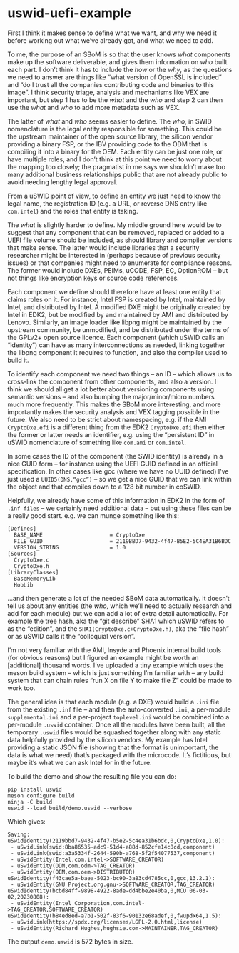 # uswid-uefi-example

First I think it makes sense to define what we want, and why we need it before working out what
we’ve already got, and what we need to add.

To me, the purpose of an SBoM is so that the user knows *what* components make up the software
deliverable, and gives them information on *who* built each part.
I don’t think it has to include the *how* or the *why*, as the questions we need to answer are
things like “what version of OpenSSL is included” and “do I trust all the companies contributing
code and binaries to this image”.
I think security triage, analysis and mechanisms like VEX are important, but step 1 has to be the
*what* and the *who* and step 2 can then use the *what* and *who* to add more metadata such as VEX.

The latter of *what* and *who* seems easier to define.
The *who*, in SWID nomenclature is the legal entity responsible for something.
This could be the upstream maintainer of the open source library, the silicon vendor providing a
binary FSP, or the IBV providing code to the ODM that is compiling it into a binary for the OEM.
Each entity can be just one role, or have multiple roles, and I don’t think at this point we need
to worry about the mapping too closely; the pragmatist in me says we shouldn’t make too many
additional business relationships public that are not already public to avoid needing lengthy
legal approval.

From a uSWID point of view, to define an entity we just need to know the legal name, the
registration ID (e.g. a URL, or reverse DNS entry like `com.intel`) and the roles that entity is taking.

The *what* is slightly harder to define. My middle ground here would be to suggest that any
component that can be removed, replaced or added to a UEFI file volume should be included, as should
library and compiler versions that make sense.
The latter would include libraries that a security researcher might be interested in (perhaps
because of previous security issues) or that companies might need to enumerate for compliance reasons.
The former would include DXEs, PEIMs, uCODE, FSP, EC, OptionROM – but not things like encryption keys
or source code references.

Each component we define should therefore have at least one entity that claims roles on it.
For instance, Intel FSP is created by Intel, maintained by Intel, and distributed by Intel.
A modified DXE might be originally created by Intel in EDK2, but be modified by and maintained by
AMI and distributed by Lenovo. Similarly, an image loader like libpng might be maintained by the
upstream community, be unmodified, and be distributed under the terms of the GPLv2+ open source
licence. Each component (which uSWID calls an “identity”) can have as many interconnections as
needed, linking together the libpng component it requires to function, and also the compiler used
to build it.

To identify each component we need two things – an ID – which allows us to cross-link the component
from other components, and also a version.
I think we should all get a lot better about versioning components using semantic versions – and
also bumping the major/minor/micro numbers much more frequently.
This makes the SBoM more interesting, and more importantly makes the security analysis and VEX
tagging possible in the future. We also need to be strict about namespacing, e.g. if the AMI
`CryptoDxe.efi` is a different thing from the EDK2 `CryptoDxe.efi` then either the former or latter
needs an identifier, e.g. using the “persistent ID” in uSWID nomenclature of something like
`com.ami` or `com.intel`.

In some cases the ID of the component (the SWID identity) is already in a nice GUID form – for
instance using the UEFI GUID defined in an official specification.
In other cases like gcc (where we have no UUID defined) I’ve just used a `UUID5(DNS,“gcc”)` – so we
get a nice GUID that we can link within the object and that compiles down to a 128 bit number in coSWID.

Helpfully, we already have some of this information in EDK2 in the form of `.inf files` – we
certainly need additional data – but using these files can be a really good start. e.g. we can
munge something like this:

    [Defines]
      BASE_NAME                  	= CryptoDxe
      FILE_GUID                  	= 2119BBD7-9432-4f47-B5E2-5C4EA31B6BDC
      VERSION_STRING             	= 1.0
    [Sources]
      CryptoDxe.c
      CryptoDxe.h
    [LibraryClasses]
      BaseMemoryLib
      HobLib

…and then generate a lot of the needed SBoM data automatically. It doesn’t tell us about any
entities (the *who*, which we’ll need to actually research and add for each module) but we can add
a lot of extra detail automatically.
For example the tree hash, aka the “git describe” SHA1 which uSWID refers to as the “edition”, and
the `SHA1(CryptoDxe.c+CryptoDxe.h)`, aka the “file hash” or as uSWID calls it the “colloquial version”.

I’m not very familiar with the AMI, Insyde and Phoenix internal build tools (for obvious reasons)
but I figured an example might be worth an [additional] thousand words.
I’ve uploaded a tiny example which uses the meson build system – which is just something I’m
familiar with – any build system that can chain rules “run X on file Y to make file Z” could be
made to work too.

The general idea is that each module (e.g. a DXE) would build a `.ini` file from the existing `.inf`
file – and then the auto-converted `.ini`, a per-module `supplemental.ini` and a per-project
`toplevel.ini` would be combined into a per-module `.uswid` container.
Once all the modules have been built, all the temporary `.uswid` files would be squashed together
along with any static data helpfully provided by the silicon vendors.
My example has Intel providing a static JSON file (showing that the format is unimportant, the
data is what we need) that’s packaged with the microcode.
It’s fictitious, but maybe it’s what we can ask Intel for in the future.

To build the demo and show the resulting file you can do:

    pip install uswid
    meson configure build
    ninja -C build
    uswid --load build/demo.uswid --verbose

Which gives:

    Saving:
    uSwidIdentity(2119bbd7-9432-4f47-b5e2-5c4ea31b6bdc,0,CryptoDxe,1.0):
     - uSwidLink(swid:8ba86535-adc9-51d4-a88d-852cfe14c8cd,component)
     - uSwidLink(swid:a3a5334f-2644-590b-a768-5f2f54077537,component)
     - uSwidEntity(Intel,com.intel->SOFTWARE_CREATOR)
     - uSwidEntity(ODM,com.odm->TAG_CREATOR)
     - uSwidEntity(OEM,com.oem->DISTRIBUTOR)
    uSwidIdentity(f43cae5a-baea-5023-bc90-3a83cd4785cc,0,gcc,13.2.1):
     - uSwidEntity(GNU Project,org.gnu->SOFTWARE_CREATOR,TAG_CREATOR)
    uSwidIdentity(bcbd84ff-9898-4922-8ade-dd4bbe2e40ba,0,MCU 06-03-02,20230808):
     - uSwidEntity(Intel Corporation,com.intel->TAG_CREATOR,SOFTWARE_CREATOR)
    uSwidIdentity(b84ed8ed-a7b1-502f-83f6-90132e68adef,0,fwupdx64,1.5):
     - uSwidLink(https://spdx.org/licenses/LGPL-2.0.html,license)
     - uSwidEntity(Richard Hughes,hughsie.com->MAINTAINER,TAG_CREATOR)

The output `demo.uswid` is 572 bytes in size.
